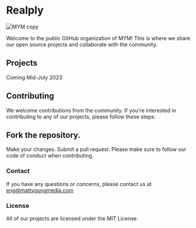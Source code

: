 # Realply
![MYM copy](https://user-images.githubusercontent.com/19152894/230719820-19dfc6d9-9b11-4698-8a5a-3e89cfd344e7.jpg)


Welcome to the public GitHub organization of MYM! This is where we share our open source projects and collaborate with the community.

## Projects
Coming Mid-July 2023

## Contributing
We welcome contributions from the community. If you're interested in contributing to any of our projects, please follow these steps:

## Fork the repository.
Make your changes.
Submit a pull request.
Please make sure to follow our code of conduct when contributing.

### Contact
If you have any questions or concerns, please contact us at eng@mattyoungmedia.com

### License
All of our projects are licensed under the MIT License.
